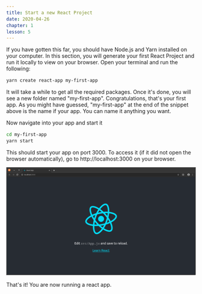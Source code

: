 ```yaml
---
title: Start a new React Project
date: 2020-04-26
chapter: 1
lesson: 5
---
```


If you have gotten this far, you should have Node.js and Yarn installed on your computer. In this section, you will generate your first React Project and run it locally to view on your browser. Open your terminal and run the following:

```bash
yarn create react-app my-first-app
```

It will take a while to get all the required packages. Once it's done, you will see a new folder named "my-first-app". Congratulations, that's your first app. As you might have guessed, "my-first-app" at the end of the snippet above is the name if your app. You can name it anything you want.

Now navigate into your app and start it

```bash
cd my-first-app
yarn start
```

This should start your app on port 3000. To access it (if it did not open the browser automatically), go to http://localhost:3000 on your browser.

![React Starter App](images/react-starter.png)

That's it! You are now running a react app.